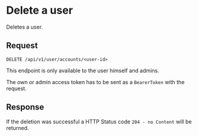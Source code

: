 # Delete a user

Deletes a user.

## Request

    DELETE /api/v1/user/accounts/<user-id>

This endpoint is only available to the user himself and admins.

The own or admin access token has to be sent as a `BearerToken` with the request.

## Response

If the deletion was successful a HTTP Status code `204 - no Content` will be returned.
